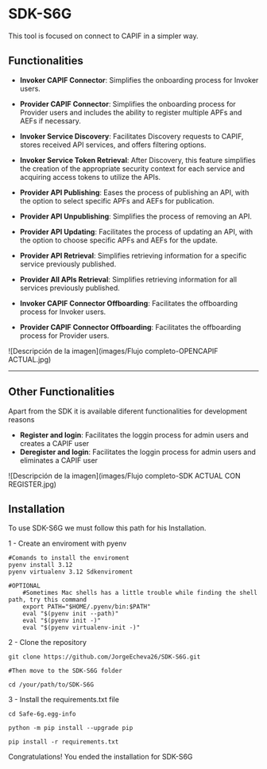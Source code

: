 
# SDK-S6G

This tool is focused on connect to CAPIF in a simpler way.



## Functionalities

- **Invoker CAPIF Connector**: Simplifies the onboarding process for Invoker users.

- **Provider CAPIF Connector**: Simplifies the onboarding process for Provider users and includes the ability to register multiple APFs and AEFs if necessary.

- **Invoker Service Discovery**: Facilitates Discovery requests to CAPIF, stores received API services, and offers filtering options.

- **Invoker Service Token Retrieval**: After Discovery, this feature simplifies the creation of the appropriate security context for each service and acquiring access tokens to utilize the APIs.

- **Provider API Publishing**: Eases the process of publishing an API, with the option to select specific APFs and AEFs for publication.

- **Provider API Unpublishing**: Simplifies the process of removing an API.

- **Provider API Updating**: Facilitates the process of updating an API, with the option to choose specific APFs and AEFs for the update.

- **Provider API Retrieval**: Simplifies retrieving information for a specific service previously published.

- **Provider All APIs Retrieval**: Simplifies retrieving information for all services previously published.

- **Invoker CAPIF Connector Offboarding**: Facilitates the offboarding process for Invoker users.

- **Provider CAPIF Connector Offboarding**: Facilitates the offboarding process for Provider users.

![Descripción de la imagen](images/Flujo completo-OPENCAPIF ACTUAL.jpg)

---
## Other Functionalities

Apart from the SDK it is available diferent functionalities for development reasons

- **Register and login**: Facilitates the loggin process for admin users and creates a CAPIF user 
- **Deregister and login**: Facilitates the loggin process for admin users and eliminates a CAPIF user

![Descripción de la imagen](images/Flujo completo-SDK ACTUAL CON REGISTER.jpg)
## Installation

To use SDK-S6G we must follow this path for his Installation.

1 - Create an enviroment with pyenv

    #Comands to install the enviroment
    pyenv install 3.12
    pyenv virtualenv 3.12 Sdkenviroment

    #OPTIONAL
        #Sometimes Mac shells has a little trouble while finding the shell path, try this command
        export PATH="$HOME/.pyenv/bin:$PATH"
        eval "$(pyenv init --path)"
        eval "$(pyenv init -)"
        eval "$(pyenv virtualenv-init -)"
2 - Clone the repository
    
    git clone https://github.com/JorgeEcheva26/SDK-S6G.git

    #Then move to the SDK-S6G folder

    cd /your/path/to/SDK-S6G

3 - Install the requirements.txt file

    cd Safe-6g.egg-info

    python -m pip install --upgrade pip

    pip install -r requirements.txt

Congratulations! You ended the installation for SDK-S6G


